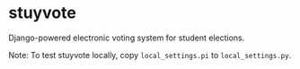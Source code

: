 stuyvote
========

Django-powered electronic voting system for student elections.

Note: To test stuyvote locally, copy `local_settings.pi` to `local_settings.py`.
